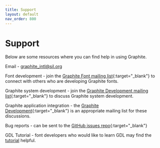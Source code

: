 ```yaml
---
title: Support
layout: default
nav_order: 800
---
```


# Support

Below are some resources where you can find help in using Graphite.

Email - [graphite_intl@sil.org](mailto:graphite_intl@sil.org)

Font development - join the [Graphite Font mailing list](https://lists.sourceforge.net/lists/listinfo/silgraphite-fonts){:target="_blank"} to connect with others who are developing Graphite fonts.

Graphite system development - join the [Graphite Development mailing list](https://lists.sourceforge.net/lists/listinfo/silgraphite-devel){:target="_blank"} to discuss Graphite system development.

Graphite application integration - the [Graphite Development](https://lists.sourceforge.net/lists/listinfo/silgraphite-devel){:target="_blank"} is an appropriate mailing list for these discussions.

Bug reports - can be sent to the [GitHub issues repo](https://github.com/silnrsi/graphite/issues){:target="_blank"}

GDL Tutorial - font developers who would like to learn GDL may find the [tutorial](graide_tutorial) helpful.